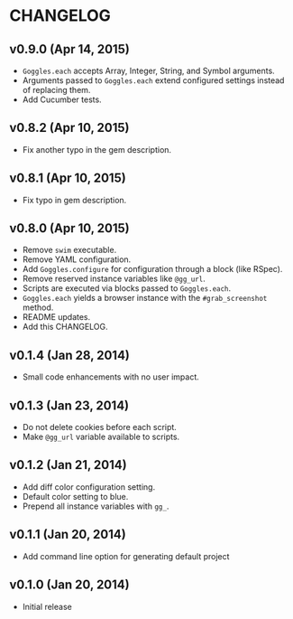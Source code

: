 # CHANGELOG

## v0.9.0 (Apr 14, 2015)
* `Goggles.each` accepts Array, Integer, String, and Symbol arguments.
* Arguments passed to `Goggles.each` extend configured settings instead of replacing them.
* Add Cucumber tests.

## v0.8.2 (Apr 10, 2015)
* Fix another typo in the gem description.

## v0.8.1 (Apr 10, 2015)
* Fix typo in gem description.

## v0.8.0 (Apr 10, 2015)
* Remove `swim` executable.
* Remove YAML configuration.
* Add `Goggles.configure` for configuration through a block (like RSpec).
* Remove reserved instance variables like `@gg_url`.
* Scripts are executed via blocks passed to `Goggles.each`. 
* `Goggles.each` yields a browser instance with the `#grab_screenshot` method.
* README updates.
* Add this CHANGELOG.

## v0.1.4 (Jan 28, 2014)
* Small code enhancements with no user impact.

## v0.1.3 (Jan 23, 2014)
* Do not delete cookies before each script.
* Make `@gg_url` variable available to scripts.

## v0.1.2 (Jan 21, 2014)
* Add diff color configuration setting.
* Default color setting to blue.
* Prepend all instance variables with `gg_`.

## v0.1.1 (Jan 20, 2014)
* Add command line option for generating default project

## v0.1.0 (Jan 20, 2014)
* Initial release
